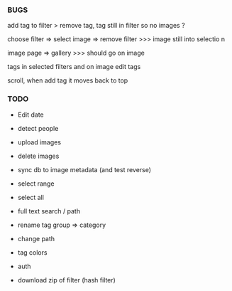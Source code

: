 ### BUGS

add tag to filter > remove tag, tag still in filter so no images ?

choose filter => select image => remove filter >>> image still into selectio n

image page => gallery >>> should go on image

tags in selected filters and on image edit tags

scroll, when add tag it moves back to top

### TODO

- Edit date

- detect people

- upload images
- delete images

- sync db to image metadata (and test reverse)

- select range
- select all
- full text search / path
- rename tag group => category
- change path

- tag colors
- auth
- download zip of filter (hash filter)
